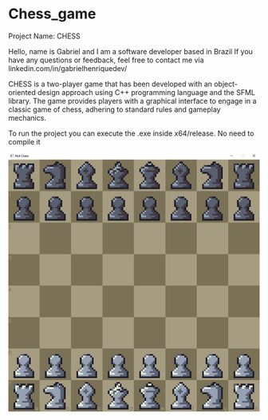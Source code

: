 # Chess_game

Project Name: CHESS

Hello, name is Gabriel and I am a software developer based in Brazil If you have any questions or feedback, feel free to contact me via linkedin.com/in/gabrielhenriquedev/

CHESS is a two-player game that has been developed with an object-oriented design approach using C++ programming language and the SFML library. The game provides players with a graphical interface to engage in a classic game of chess, adhering to standard rules and gameplay mechanics.

To run the project you can execute the .exe inside x64/release. No need to compile it

![alt text](https://raw.githubusercontent.com/gabrielhsdev/chess_game_cpp/master/mygame.png)
